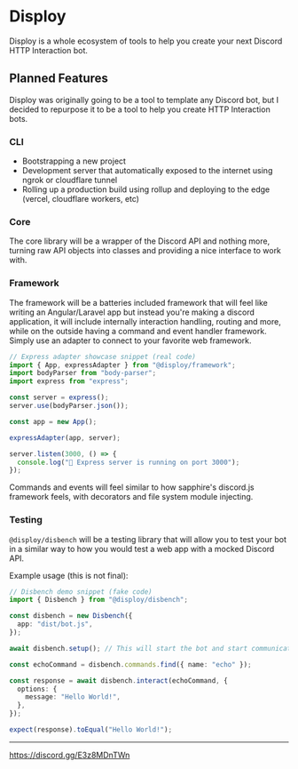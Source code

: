 # Disploy

Disploy is a whole ecosystem of tools to help you create your next Discord HTTP Interaction bot.

## Planned Features

Disploy was originally going to be a tool to template any Discord bot, but I decided to repurpose it to be a tool to help you create HTTP Interaction bots.

### CLI

- Bootstrapping a new project
- Development server that automatically exposed to the internet using ngrok or cloudflare tunnel
- Rolling up a production build using rollup and deploying to the edge (vercel, cloudflare workers, etc)

### Core

The core library will be a wrapper of the Discord API and nothing more, turning raw API objects into classes and providing a nice interface to work with.

### Framework

The framework will be a batteries included framework that will feel like writing an Angular/Laravel app but instead you're making a discord application, it will include internally interaction handling, routing and more, while on the outside having a command and event handler framework. Simply use an adapter to connect to your favorite web framework.

```ts
// Express adapter showcase snippet (real code)
import { App, expressAdapter } from "@disploy/framework";
import bodyParser from "body-parser";
import express from "express";

const server = express();
server.use(bodyParser.json());

const app = new App();

expressAdapter(app, server);

server.listen(3000, () => {
  console.log("🚀 Express server is running on port 3000");
});
```

Commands and events will feel similar to how sapphire's discord.js framework feels, with decorators and file system module injecting. 

### Testing

`@disploy/disbench` will be a testing library that will allow you to test your bot in a similar way to how you would test a web app with a mocked Discord API.

Example usage (this is not final):

```ts
// Disbench demo snippet (fake code)
import { Disbench } from "@disploy/disbench";

const disbench = new Disbench({
  app: "dist/bot.js",
});

await disbench.setup(); // This will start the bot and start communicating with the framework to "deploy" commands to the mocked API

const echoCommand = disbench.commands.find({ name: "echo" });

const response = await disbench.interact(echoCommand, {
  options: {
    message: "Hello World!",
  },
});

expect(response).toEqual("Hello World!");
```

---

https://discord.gg/E3z8MDnTWn

